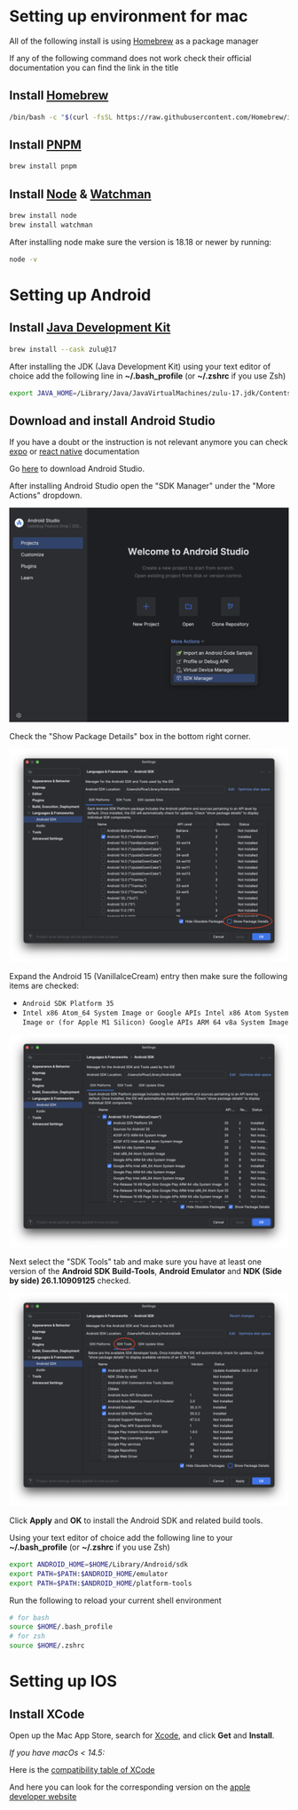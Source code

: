# Setting up environment for mac

All of the following install is using [Homebrew](https://brew.sh/) as a package manager

If any of the following command does not work check their official documentation you can find the link in the title

## Install [Homebrew](https://brew.sh/)

```bash
/bin/bash -c "$(curl -fsSL https://raw.githubusercontent.com/Homebrew/install/HEAD/install.sh)"
```

## Install [PNPM](https://pnpm.io/installation)

```bash
brew install pnpm
```

## Install [Node](https://nodejs.org/fr/download) & [Watchman](https://facebook.github.io/watchman/docs/install)

```bash
brew install node
brew install watchman
```

After installing node make sure the version is 18.18 or newer by running:

```bash
node -v
```

# Setting up Android

## Install [Java Development Kit](https://learn.microsoft.com/fr-fr/java/openjdk/download#openjdk-17)

```bash
brew install --cask zulu@17
```

After installing the JDK (Java Development Kit) using your text editor of choice add the following line in **~/.bash_profile** (or **~/.zshrc** if you use Zsh)

```bash
export JAVA_HOME=/Library/Java/JavaVirtualMachines/zulu-17.jdk/Contents/Home
```

## Download and install Android Studio

If you have a doubt or the instruction is not relevant anymore you can check [expo](https://docs.expo.dev/get-started/set-up-your-environment/?mode=development-build&buildEnv=local&platform=android&device=simulated) or [react native](https://reactnative.dev/docs/set-up-your-environment?platform=android) documentation

Go [here](https://developer.android.com/studio/index.html) to download Android Studio.

After installing Android Studio open the "SDK Manager" under the "More Actions" dropdown.

![Android studio welcome](./AndroidStudio_home.png)

Check the "Show Package Details" box in the bottom right corner.

![Android studio show package details](./AndroidStudio_package_details.png)

Expand the Android 15 (VanillaIceCream) entry then make sure the following items are checked:

- `Android SDK Platform 35`
- `Intel x86 Atom_64 System Image or Google APIs Intel x86 Atom System Image or (for Apple M1 Silicon) Google APIs ARM 64 v8a System Image`

![Android studio expand](./AndroidStudio_expand.png)

Next select the "SDK Tools" tab and make sure you have at least one version of the **Android SDK Build-Tools**, **Android Emulator** and **NDK (Side by side) 26.1.10909125** checked.

![Android studio tools](./AndroidStudio_tools.png)

Click **Apply** and **OK** to install the Android SDK and related build tools.

Using your text editor of choice add the following line to your **~/.bash_profile** (or **~/.zshrc** if you use Zsh)

```bash
export ANDROID_HOME=$HOME/Library/Android/sdk
export PATH=$PATH:$ANDROID_HOME/emulator
export PATH=$PATH:$ANDROID_HOME/platform-tools
```

Run the following to reload your current shell environment

```bash
# for bash
source $HOME/.bash_profile
# for zsh
source $HOME/.zshrc
```

# Setting up IOS

## Install XCode

Open up the Mac App Store, search for [Xcode](https://apps.apple.com/us/app/xcode/id497799835), and click **Get** and **Install**.

_If you have macOs < 14.5:_

Here is the [compatibility table of XCode](https://developer.apple.com/support/xcode/)

And here you can look for the corresponding version on the [apple developer website](https://developer.apple.com/download/all/?q=xcode)
